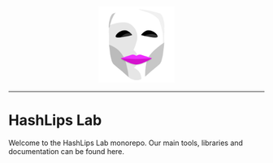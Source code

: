 <div align="center">
  <img height="150" src="./assets/logo.png" alt="HashLips Lab logo" />
</div>

---

# HashLips Lab

Welcome to the HashLips Lab monorepo. Our main tools, libraries and documentation can be found here.
